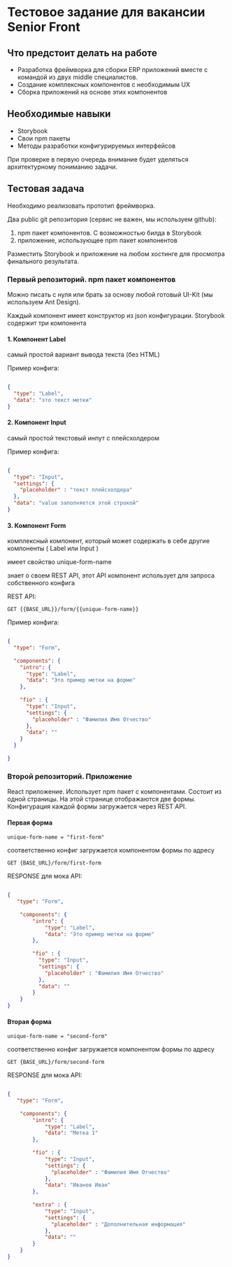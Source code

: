 # Тестовое задание для вакансии Senior Front

##  Что предстоит делать на работе

- Разработка фреймворка для сборки ERP приложений вместе с командой из двух middle специалистов.
- Создание комплексных компонентов с необходимым UX
- Сборка приложений на основе этих компонентов

## Необходимые навыки

- Storybook
- Свои npm пакеты
- Методы разработки конфигурируемых интерфейсов

При проверке в первую очередь внимание будет уделяться архитектурному пониманию задачи.


## Тестовая задача

Необходимо реализовать прототип фреймворка.

Два public git репозитория (сервис не важен, мы используем github):

1. npm пакет компонентов. С возможностью билда в Storybook
2. приложение, использующее npm пакет компонентов

Разместить Storybook и приложение на любом хостинге для просмотра финального результата.


### Первый репозиторий. npm пакет компонентов

Можно писать с нуля или брать за основу любой готовый UI-Kit (мы используем Ant Design).

Каждый компонент имеет конструктор из json конфигурации.
Storybook содержит три компонента

#### 1. Компонент Label

самый простой вариант вывода текста (без HTML)

Пример конфига:
```json

{
  "type": "Label",
  "data": "это текст метки"
}

```

#### 2. Компонент Input

самый простой текстовый инпут с плейсхолдером

Пример конфига:
```json

{
  "type": "Input",
  "settings": {
    "placeholder" : "текст плейсхолдера"
  },
  "data": "value заполняется этой строкой"
}

```

#### 3. Компонент Form

комплексный компонент, который может содержать в себе другие компоненты ( Label или Input )

имеет свойство unique-form-name

знает о своем REST API, этот API компонент использует для запроса собственного конфига

REST API:

```http request
GET {{BASE_URL}}/form/{{unique-form-name}}
```

Пример конфига:
```json 

{
  "type": "Form",
  
  "components": {
    "intro": {
      "type": "Label",
      "data": "Это пример метки на форме"
    },
    
    "fio" : {
      "type": "Input",
      "settings": {
        "placeholder" : "Фамилия Имя Отчество"
      },
      "data": ""
    }
  }
  
}

```


### Второй репозиторий. Приложение

React приложение. Использует npm пакет с компонентами.
Состоит из одной страницы.  На этой странице отображаются две формы.
Конфигурация каждой формы загружается через REST API.

#### Первая форма
```
unique-form-name = "first-form"

```
соответственно конфиг загружается компонентом формы по адресу

```
GET {BASE_URL}/form/first-form
```

RESPONSE для мока API:
```json

{
   "type": "Form",
    
    "components": {
        "intro": {
            "type": "Label",
            "data": "Это пример метки на форме"
        },
    
        "fio" : {
          "type": "Input",
          "settings": {
            "placeholder" : "Фамилия Имя Отчество"
          },
          "data": ""
        }
    }
}

```


#### Вторая форма
```
unique-form-name = "second-form"
```

соответственно конфиг загружается компонентом формы по адресу

```
GET {BASE_URL}/form/second-form
```

RESPONSE для мока API:
```json

{
   "type": "Form",
    
    "components": {
        "intro": {
            "type": "Label",
            "data": "Метка 1"
        },
    
        "fio" : {
            "type": "Input",
            "settings": {
              "placeholder" : "Фамилия Имя Отчество"
            },
            "data": "Иванов Иван"
        },
        
        "extra" : {
            "type": "Input",
            "settings": {
              "placeholder" : "Дополнительная информация"
            },
            "data": ""
        }
    }
}

```